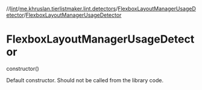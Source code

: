 //[lint](../../../index.md)/[me.khruslan.tierlistmaker.lint.detectors](../index.md)/[FlexboxLayoutManagerUsageDetector](index.md)/[FlexboxLayoutManagerUsageDetector](-flexbox-layout-manager-usage-detector.md)

# FlexboxLayoutManagerUsageDetector

constructor()

Default constructor. Should not be called from the library code.
